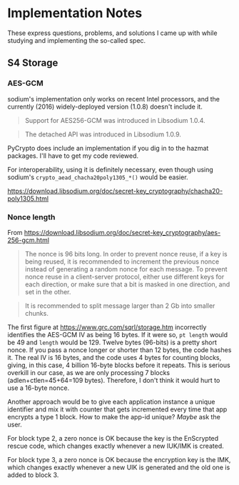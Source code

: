 
# Implementation Notes

These express questions, problems, and solutions I came up with while studying
and implementing the so-called spec.


## S4 Storage

### AES-GCM

sodium's implementation only works on recent Intel processors, and the currently
(2016) widely-deployed version (1.0.8) doesn't include it.


> Support for AES256-GCM was introduced in Libsodium 1.0.4.

> The detached API was introduced in Libsodium 1.0.9.

PyCrypto does include
an implementation if you dig in to the hazmat packages. I'll have to get my code
reviewed.

For interoperability, using it is definitely necessary, even though using
sodium's `crypto_aead_chacha20poly1305_*()` would be easier.

https://download.libsodium.org/doc/secret-key_cryptography/chacha20-poly1305.html


### Nonce length

From https://download.libsodium.org/doc/secret-key_cryptography/aes-256-gcm.html

> The nonce is 96 bits long. In order to prevent nonce reuse, if a key is being reused, it is recommended to increment the previous nonce instead of generating a random nonce for each message. To prevent nonce reuse in a client-server protocol, either use different keys for each direction, or make sure that a bit is masked in one direction, and set in the other.

> It is recommended to split message larger than 2 Gb into smaller chunks.

The first figure at https://www.grc.com/sqrl/storage.htm incorrectly identifies
the AES-GCM IV as being 16 bytes.  If it were so, `pt length` would be 49 and
`length` would be 129.  Twelve bytes (96-bits) is a pretty short nonce. If you pass a nonce longer or shorter than 12 bytes, the code hashes it.  The real IV is 16 bytes, and the code uses 4 bytes for counting blocks,
giving, in this case, 4 billion 16-byte blocks before it repeats.  This is serious
overkill in our case, as we are only processing 7 blocks (adlen+ctlen=45+64=109 bytes). Therefore, I don't think it would hurt to use a 16-byte nonce.


Another approach would be to give each application instance a unique identifier and
mix it with counter that gets incremented every time that app encrypts a type 1
block. How to make the app-id unique? *Maybe* ask the user.

For block type 2, a zero nonce is OK because the
key is the EnScrypted rescue code, which changes exactly whenever a new IUK/IMK is created.

For block type 3, a zero nonce is OK because the encryption key is the IMK, which changes exactly whenever
a new UIK is generated and the old one is added to block 3.
